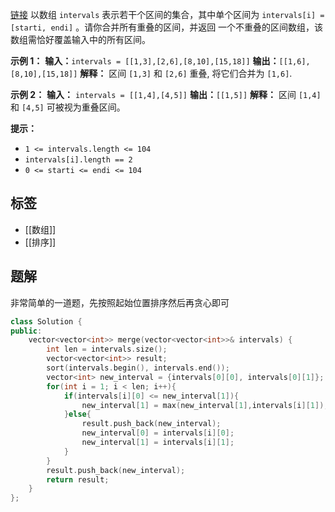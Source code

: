 [链接](https://leetcode.cn/problems/merge-intervals/)
以数组 `intervals` 表示若干个区间的集合，其中单个区间为 `intervals[i] = [starti, endi]` 。请你合并所有重叠的区间，并返回 一个不重叠的区间数组，该数组需恰好覆盖输入中的所有区间。

**示例 1：**
**输入：**`intervals = [[1,3],[2,6],[8,10],[15,18]]`
**输出：**`[[1,6],[8,10],[15,18]]`
**解释：** 区间 `[1,3]` 和 `[2,6]` 重叠, 将它们合并为 `[1,6]`.

**示例 2：**
**输入：** `intervals = [[1,4],[4,5]]`
**输出：**`[[1,5]]`
**解释：** 区间 `[1,4]` 和 `[4,5]` 可被视为重叠区间。

**提示：**
- `1 <= intervals.length <= 104`
- `intervals[i].length == 2`
- `0 <= starti <= endi <= 104`

## 标签

- [[数组]]
- [[排序]]

## 题解

非常简单的一道题，先按照起始位置排序然后再贪心即可

```cpp
class Solution {
public:
    vector<vector<int>> merge(vector<vector<int>>& intervals) {
        int len = intervals.size();
        vector<vector<int>> result;
        sort(intervals.begin(), intervals.end());
        vector<int> new_interval = {intervals[0][0], intervals[0][1]};
        for(int i = 1; i < len; i++){
            if(intervals[i][0] <= new_interval[1]){
                new_interval[1] = max(new_interval[1],intervals[i][1]);
            }else{
                result.push_back(new_interval);
                new_interval[0] = intervals[i][0];
                new_interval[1] = intervals[i][1];
            }
        }
        result.push_back(new_interval);
        return result;
    }
};
```